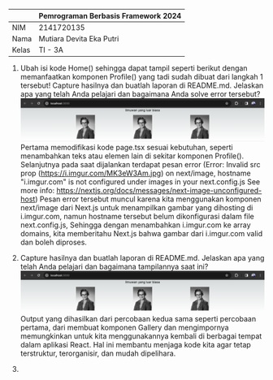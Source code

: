|  | Pemrograman Berbasis Framework 2024 |
|--|--|
| NIM |  2141720135 |
| Nama |  Mutiara Devita Eka Putri |
| Kelas | TI - 3A |

1. Ubah isi kode Home() sehingga dapat tampil seperti berikut dengan memanfaatkan komponen Profile() yang tadi sudah dibuat dari langkah 1 tersebut!
Capture hasilnya dan buatlah laporan di README.md. Jelaskan apa yang telah Anda pelajari dan bagaimana Anda solve error tersebut?
![alt text](image.png)
Pertama memodifikasi kode page.tsx sesuai kebutuhan, seperti menambahkan teks atau elemen lain di sekitar komponen Profile(). Selanjutnya pada saat dijalankan terdapat pesan error (Error: Invalid src prop (https://i.imgur.com/MK3eW3Am.jpg) on next/image, hostname "i.imgur.com" is not configured under images in your next.config.js
        See more info: https://nextjs.org/docs/messages/next-image-unconfigured-host)
Pesan error tersebut muncul karena kita menggunakan komponen next/image dari Next.js untuk menampilkan gambar yang dihosting di i.imgur.com, namun hostname tersebut belum dikonfigurasi dalam file next.config.js, Sehingga dengan menambahkan i.imgur.com ke array domains, kita memberitahu Next.js bahwa gambar dari i.imgur.com valid dan boleh diproses.

2. Capture hasilnya dan buatlah laporan di README.md. Jelaskan apa yang telah Anda pelajari dan bagaimana tampilannya saat ini?
![alt text](image-1.png)
Output yang dihasilkan dari percobaan kedua sama seperti percobaan pertama, dari membuat komponen Gallery dan mengimpornya memungkinkan untuk kita menggunakannya kembali di berbagai tempat dalam aplikasi React. Hal ini membantu menjaga kode kita agar tetap terstruktur, terorganisir, dan mudah dipelihara.

3.